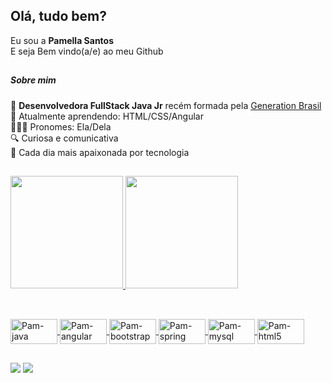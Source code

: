 ## Olá, tudo bem?
Eu sou a <b>Pamella Santos</b><br>
E seja Bem vindo(a/e) ao meu Github 

##
<h5>Sobre mim</h5>
📖 <b> Desenvolvedora FullStack Java Jr</b> recém formada pela <a href="https://brazil.generation.org/">Generation Brasil</a>
<br>
🧠 Atualmente aprendendo: HTML/CSS/Angular
<br>
👩🏾‍🦰 Pronomes: Ela/Dela
<br>
🔍 Curiosa e comunicativa
<br>
💖 Cada dia mais apaixonada por tecnologia
<br>

##

 <div>
  <a href="https://github.com/pamellaolys">
  <img height="180em" src="https://github-readme-stats.vercel.app/api?username=pamellaolys&show_icons=true&theme=dracula&include_all_commits=true&count_private=true"/>
  <img height="180em" src="https://github-readme-stats.vercel.app/api/top-langs/?username=pamellaolys&layout=compact&langs_count=7&theme=dracula"/>
</div>
  
  ##
<div style="display: inline_block"><br>
   <img align="center" alt="Pam-java" height="40" width="75" src="https://img.shields.io/badge/Java-ED8B00?style=for-the-badge&logo=java&logoColor=white">
   <img align="center" alt="Pam-angular" height="40" width="75" src="https://img.shields.io/badge/Angular-DD0031?style=for-the-badge&logo=angular&logoColor=white">
   <img align="center" alt="Pam-bootstrap" height="40" width="75" src="https://img.shields.io/badge/Bootstrap-563D7C?style=for-the-badge&logo=bootstrap&logoColor=white">
   <img align="center" alt="Pam-spring" height="40" width="75" src="https://img.shields.io/badge/Spring-6DB33F?style=for-the-badge&logo=spring&logoColor=white">
    <img align="center" alt="Pam-mysql" height="40" width="75" src="https://img.shields.io/badge/MySQL-00000F?style=for-the-badge&logo=mysql&logoColor=white">
    <img align="center" alt="Pam-html5" height="40" width="75" src="https://img.shields.io/badge/HTML5-E34F26?style=for-the-badge&logo=html5&logoColor=white">
</div>
  
  ## 
  <a href = "mailto:pamellaolys@gmail.com"><img src="https://img.shields.io/badge/-Gmail-%23333?style=for-the-badge&logo=gmail&logoColor=white" target="_blank"></a>
  <a href="https://www.linkedin.com/in/pamella-oliveira-santos/" target="_blank"><img src="https://img.shields.io/badge/-LinkedIn-%230077B5?style=for-the-badge&logo=linkedin&logoColor=white" target="_blank"></a> 
 
 

